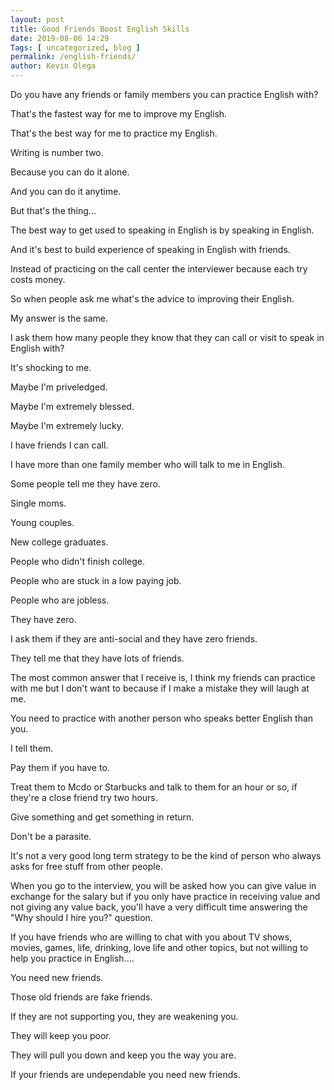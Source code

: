 ```yaml
--- 
layout: post 
title: Good Friends Boost English Skills
date: 2019-08-06 14:29
Tags: [ uncategorized, blog ]
permalink: /english-friends/ 
author: Kevin Olega 
--- 
```

Do you have any friends or family members you can practice English with?

That's the fastest way for me to improve my English.

That's the best way for me to practice my English.

Writing is number two.

Because you can do it alone.

And you can do it anytime.

But that's the thing...

The best way to get used to speaking in English is by speaking in English.

And it's best to build experience of speaking in English with friends.

Instead of practicing on the call center the interviewer because each try costs money.

So when people ask me what's the advice to improving their English.

My answer is the same.

I ask them how many people they know that they can call or visit to speak in English with?

It's shocking to me.

Maybe I'm priveledged.

Maybe I'm extremely blessed.

Maybe I'm extremely lucky.

I have friends I can call.

I have more than one family member who will talk to me in English.

Some people tell me they have zero.

Single moms.

Young couples.

New college graduates.

People who didn't finish college.

People who are stuck in a low paying job.

People who are jobless.

They have zero.

I ask them if they are anti-social and they have zero friends.

They tell me that they have lots of friends.

The most common answer that I receive is, I think my friends can practice with me but I don't want to because if I make a mistake they will laugh at me.

You need to practice with another person who speaks better English than you. 

I tell them.

Pay them if you have to.

Treat them to Mcdo or Starbucks and talk to them for an hour or so, if they're a close friend try two hours.

Give something and get something in return.

Don't be a parasite.

It's not a very good long term strategy to be the kind of person who always asks for free stuff from other people.

When you go to the interview, you will be asked how you can give value in exchange for the salary but if you only have practice in receiving value and not giving any value back, you'll have a very difficult time answering the "Why should I hire you?" question.

If you have friends who are willing to chat with you about TV shows, movies, games, life, drinking, love life and other topics, but not willing to help you practice in English....

You need new friends.

Those old friends are fake friends.

If they are not supporting you, they are weakening you.

They will keep you poor.

They will pull you down and keep you the way you are.

If your friends are undependable you need new friends.